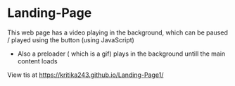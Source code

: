 # Landing-Page

This web page has a video playing in the background, which can be paused / played using the button (using JavaScript)

* Also a preloader ( which is a gif) plays in the background untill the main content loads 

View tis at https://kritika243.github.io/Landing-Page1/
